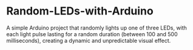 # Random-LEDs-with-Arduino
A simple Arduino project that randomly lights up one of three LEDs, with each light pulse lasting for a random duration (between 100 and 500 milliseconds), creating a dynamic and unpredictable visual effect.
